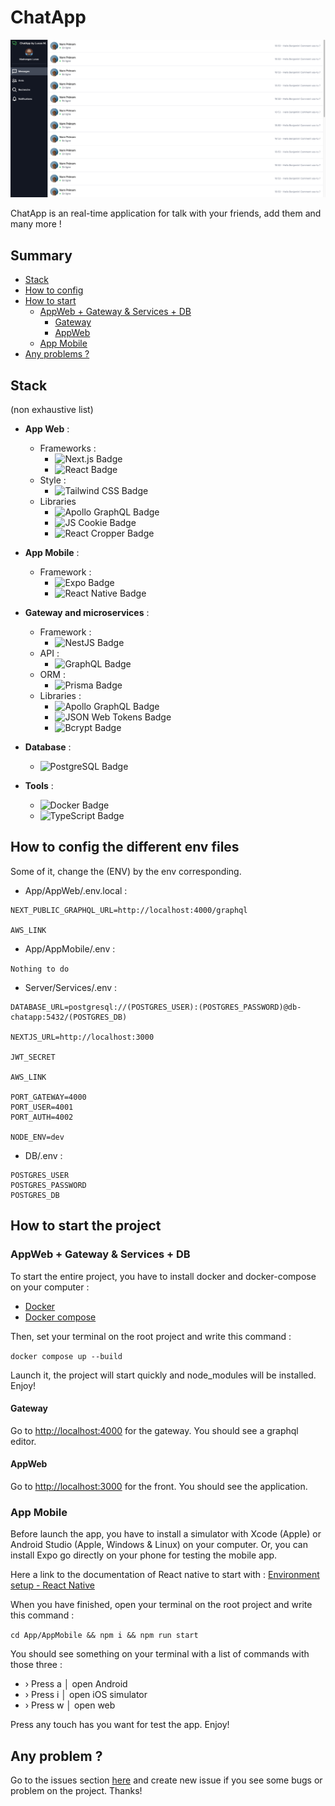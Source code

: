 # ChatApp

![alt text](.github/img/bg-readme.png)

ChatApp is an real-time application for talk with your friends, add them and many more !

## Summary

- [Stack](#stack)
- [How to config](#how-to-config-the-different-env-files)
- [How to start](#how-to-start-the-project)
    - [AppWeb + Gateway & Services + DB](#appweb--gateway--services--db)
        - [Gateway](#gateway)
        - [AppWeb](#appweb)
    - [App Mobile](#app-mobile)
- [Any problems ?](#any-problem-)

## Stack

(non exhaustive list)

- **App Web** :
    - Frameworks :
        - ![Next.js Badge](https://img.shields.io/badge/Next.js-000?logo=nextdotjs&logoColor=fff&style=for-the-badge)
        - ![React Badge](https://img.shields.io/badge/React-61DAFB?logo=react&logoColor=000&style=for-the-badge)
    - Style :
        - ![Tailwind CSS Badge](https://img.shields.io/badge/Tailwind%20CSS-06B6D4?logo=tailwindcss&logoColor=fff&style=for-the-badge)
    - Libraries
        - ![Apollo GraphQL Badge](https://img.shields.io/badge/Apollo%20GraphQL-311C87?logo=apollographql&logoColor=fff&style=for-the-badge)
        - ![JS Cookie Badge](https://img.shields.io/badge/JS%20Cookie-F7DF1E?logo=cookiecutter&logoColor=000&style=for-the-badge)
        - ![React Cropper Badge](https://img.shields.io/badge/React%20Cropper-61DAFB?logo=react&logoColor=000&style=for-the-badge)

- **App Mobile** :
    - Framework :
        - ![Expo Badge](https://img.shields.io/badge/Expo-000020?logo=expo&logoColor=fff&style=for-the-badge)
        - ![React Native Badge](https://img.shields.io/badge/React%20Native-61DAFB?logo=react&logoColor=000&style=for-the-badge)

- **Gateway and microservices** :
    - Framework :
        - ![NestJS Badge](https://img.shields.io/badge/NestJS-E0234E?logo=nestjs&logoColor=fff&style=for-the-badge)
    - API :
        - ![GraphQL Badge](https://img.shields.io/badge/GraphQL-E10098?logo=graphql&logoColor=fff&style=for-the-badge)
    - ORM :
        - ![Prisma Badge](https://img.shields.io/badge/Prisma-2D3748?logo=prisma&logoColor=fff&style=for-the-badge)
    - Libraries :
        - ![Apollo GraphQL Badge](https://img.shields.io/badge/Apollo%20GraphQL-311C87?logo=apollographql&logoColor=fff&style=for-the-badge)
        - ![JSON Web Tokens Badge](https://img.shields.io/badge/JSON%20Web%20Tokens-000?logo=jsonwebtokens&logoColor=fff&style=for-the-badge)
        - ![Bcrypt Badge](https://img.shields.io/badge/Bcrypt-3B66BC?logo=1password&logoColor=fff&style=for-the-badge)

- **Database** :
    - ![PostgreSQL Badge](https://img.shields.io/badge/PostgreSQL-4169E1?logo=postgresql&logoColor=fff&style=for-the-badge)

- **Tools** :
    - ![Docker Badge](https://img.shields.io/badge/Docker-2496ED?logo=docker&logoColor=fff&style=for-the-badge)
    - ![TypeScript Badge](https://img.shields.io/badge/TypeScript-3178C6?logo=typescript&logoColor=fff&style=for-the-badge)

## How to config the different env files

Some of it, change the (ENV) by the env corresponding.

- App/AppWeb/.env.local :

```
NEXT_PUBLIC_GRAPHQL_URL=http://localhost:4000/graphql

AWS_LINK
```

- App/AppMobile/.env :

```Nothing to do```

- Server/Services/.env :

```
DATABASE_URL=postgresql://(POSTGRES_USER):(POSTGRES_PASSWORD)@db-chatapp:5432/(POSTGRES_DB)

NEXTJS_URL=http://localhost:3000

JWT_SECRET

AWS_LINK

PORT_GATEWAY=4000
PORT_USER=4001
PORT_AUTH=4002

NODE_ENV=dev
```

- DB/.env :

```
POSTGRES_USER 
POSTGRES_PASSWORD
POSTGRES_DB
```

## How to start the project

### AppWeb + Gateway & Services + DB

To start the entire project, you have to install docker and docker-compose on your computer :

- [Docker](https://www.docker.com/)
- [Docker compose](https://docs.docker.com/compose/)

Then, set your terminal on the root project and write this command :

```docker compose up --build```

Launch it, the project will start quickly and node_modules will be installed. Enjoy!

#### Gateway

Go to [http://localhost:4000](http://localhost:4000) for the gateway. You should see a graphql editor.

#### AppWeb

Go to [http://localhost:3000](http://localhost:3000) for the front. You
should see the application.

### App Mobile

Before launch the app, you have to install a simulator with Xcode (Apple) or Android Studio (Apple, Windows & Linux) on
your computer.
Or, you can install Expo go directly on your phone for testing the mobile app.

Here a link to the documentation of React native to start
with : [Environment setup - React Native](https://reactnative.dev/docs/environment-setup)

When you have finished, open your terminal on the root project and write this command :

```cd App/AppMobile && npm i && npm run start```

You should see something on your terminal with a list of commands with those three :

- › Press a │ open Android
- › Press i │ open iOS simulator
- › Press w │ open web

Press any touch has you want for test the app. Enjoy!

## Any problem ?

Go to the issues section [here](https://github.com/LucasMadranges/ChatApp/issues) and create new issue if you see some
bugs or problem on the project. Thanks!